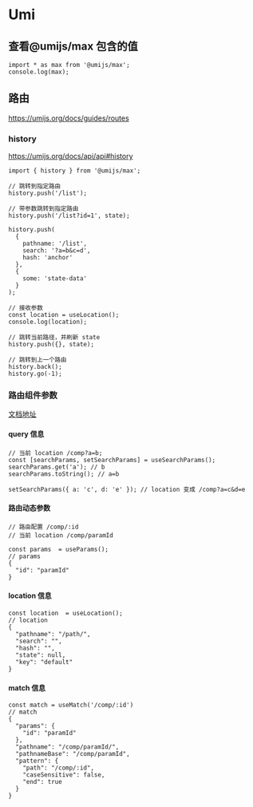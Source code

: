 # Umi

## 查看@umijs/max 包含的值

```tsx
import * as max from '@umijs/max';
console.log(max);
```

## 路由

<https://umijs.org/docs/guides/routes>

### history

<https://umijs.org/docs/api/api#history>

```tsx
import { history } from '@umijs/max';

// 跳转到指定路由
history.push('/list');

// 带参数跳转到指定路由
history.push('/list?id=1', state);

history.push(
  {
    pathname: '/list',
    search: '?a=b&c=d',
    hash: 'anchor'
  },
  {
    some: 'state-data'
  }
);

// 接收参数
const location = useLocation();
console.log(location);

// 跳转当前路径，并刷新 state
history.push({}, state);

// 跳转到上一个路由
history.back();
history.go(-1);
```

### 路由组件参数

[文档地址](https://umijs.org/docs/guides/routes#%E8%B7%AF%E7%94%B1%E7%BB%84%E4%BB%B6%E5%8F%82%E6%95%B0)

#### query 信息

```tsx
// 当前 location /comp?a=b;
const [searchParams, setSearchParams] = useSearchParams();
searchParams.get('a'); // b
searchParams.toString(); // a=b

setSearchParams({ a: 'c', d: 'e' }); // location 变成 /comp?a=c&d=e
```

#### 路由动态参数

```tsx
// 路由配置 /comp/:id
// 当前 location /comp/paramId

const params  = useParams();
// params
{
  "id": "paramId"
}
```

#### location 信息

```tsx
const location  = useLocation();
// location
{
  "pathname": "/path/",
  "search": "",
  "hash": "",
  "state": null,
  "key": "default"
}
```

#### match 信息

```tsx
const match = useMatch('/comp/:id')
// match
{
  "params": {
    "id": "paramId"
  },
  "pathname": "/comp/paramId/",
  "pathnameBase": "/comp/paramId",
  "pattern": {
    "path": "/comp/:id",
    "caseSensitive": false,
    "end": true
  }
}
```
